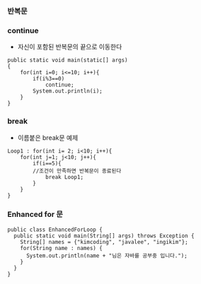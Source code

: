 ### 반복문

### continue

- 자신이 포함된 반복문의 끝으로 이동한다 

~~~
public static void main(static[] args)
{
	for(int i=0; i<=10; i++){
		if(i%3==0)
			continue;
        System.out.println(i);
	}
}
~~~



### break

- 이름붙은 break문 예제

~~~
Loop1 : for(int i= 2; i<10; i++){
	for(int j=1; j<10; j++){
		if(i==5){
		//조건이 만족하면 반복문이 종료된다
			break Loop1;
		}
	}
}
~~~



### **Enhanced for 문**

~~~
public class EnhancedForLoop {
  public static void main(String[] args) throws Exception {
    String[] names = {"kimcoding", "javalee", "ingikim"};
    for(String name : names) {
      System.out.println(name + "님은 자바를 공부중 입니다.");
    }
  }
}
~~~

